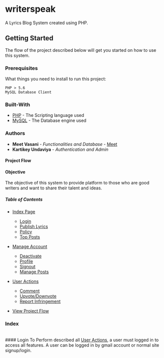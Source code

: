 # writerspeak
A Lyrics Blog System created using PHP.

## Getting Started
The flow of the project described below will get you started on how to use this system.

### Prerequisites
What things you need to install to run this project:

```
PHP > 5.6
MySQL Database Client
```
### Built-With
* [PHP](https://www.php.net/) - The Scripting language used
* [MySQL](https://www.mysql.com/) - The Database engine used

### Authors
* **Meet Vasani** - *Functionalities and Database* - [Meet](https://github.com/mjvasani86)
* **Kartikey Undaviya** - *Authentication and Admin* 

#### Project Flow

#### Objective
  The objective of this system to provide platform to those who are good writers and want to share their talent and ideas.

##### Table of Contents
- [Index Page](#index)
    - [Login](#login)
    - [Publish Lyrics](#publish)
    - [Policy](#policy)
    - [Top Posts](#posts)</br>
    
- [Manage Account](#manage) 
    - [Deactivate](#deacv)
    - [Profile](#profile)
    - [Signout](#out)</br>
    - [Manage Posts](#manageposts)
    

- [User Actions](#actions)
    - [Comment](#comment)
    - [Upvote/Downvote](#updown)
    - [Report Infringement](#report)</br>
    
- [View Project Flow](#flow)</br>

<a href = "index"></a>
### Index
</br>
<a href = "login"></a>
#### Login
To Perform described all <a href = "actions">User Actions</a>, a user must logged in to access all features. A user can be logged in by gmail account or normal site signup/login.
